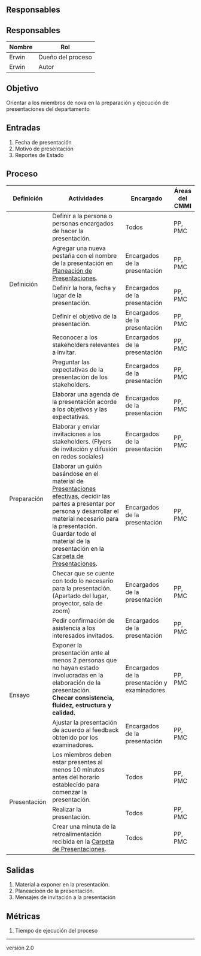 ## Responsables

## Responsables

| Nombre  | Rol   |
|---------|-------|
|  Erwin  | Dueño del proceso |
|  Erwin  | Autor |

## Objetivo
Orientar a los miembros de nova en la preparación y ejecución de presentaciones del departamento

## Entradas
1. Fecha de presentación
2. Motivo de presentación
3. Reportes de Estado

## Proceso

<table>
  <thead>
    <tr>
      <th>Definición</th>
      <th>Actividades</th>
      <th>Encargado</th>
      <th>Áreas del CMMI</th>
    </tr>
  </thead>
  <tbody>
    <tr>
      <td rowspan="5">Definición</td>
      <td>Definir a la persona o personas encargados de hacer la presentación. </td>
      <td>Todos</td>
      <td>PP, PMC</td>
    </tr>
    <tr>
      <td>Agregar una nueva pestaña con el nombre de la presentación en <a href="https://docs.google.com/spreadsheets/d/1ppdRbp99KkVAqtytITJ55h-s64kZhnVnmHD7zUqY8jI/edit#gid=0">Planeación de Presentaciones</a>.</td>
      <td>Encargados de la presentación</td>
      <td>PP, PMC</td>
    </tr>
    <tr>
      <td>Definir la hora, fecha y lugar de la presentación. </td>
      <td>Encargados de la presentación</td>
      <td>PP, PMC</td>
    </tr>
    <tr>
      <td>Definir el objetivo de la presentación.</td>
      <td>Encargados de la presentación</td>
      <td>PP, PMC </td>
    </tr>
    <tr>
      <td>Reconocer a los stakeholders relevantes a invitar. </td>
      <td>Encargados de la presentación</td>
      <td>PP, PMC</td>
    </tr>
    <tr>
      <td rowspan="6">Preparación</td>
      <td>Preguntar las expectativas de la presentación de los stakeholders.     </td>
      <td>Encargados de la presentación</td>
      <td>PP, PMC</td>
    </tr>
    <tr>
      <td>Elaborar una agenda de la presentación acorde a los objetivos y las expectativas.</td>
      <td>Encargados de la presentación</td>
      <td>PP, PMC</td>
    </tr>
    <tr>
      <td>Elaborar y enviar invitaciones a los stakeholders. (Flyers de invitación y difusión en redes sociales) </td>
      <td>Encargados de la presentación</td>
      <td>PP, PMC</td>
    </tr>
    <tr>
      <td>Elaborar un guión basándose en el material de <a href="https://docs.google.com/presentation/d/1EbDGrR_LKSb8ltAeAaoda0tJcphdyUVnZK82XTa1qwM/edit#slide=id.g245a9ce992_0_60">Presentaciones efectivas</a>, decidir las partes a presentar por persona y desarrollar el material necesario para la presentación. Guardar todo el material de la presentación en la <a href="https://drive.google.com/drive/folders/1PccQGSdUMK8DcbhKGUbp0kxXLB5gL0Sf?usp=sharing">Carpeta de Presentaciones</a>. </td>
      <td>Encargados de la presentación</td>
      <td>PP, PMC</td>
    </tr>
    <tr>
      <td>Checar que se cuente con todo lo necesario para la presentación. (Apartado del lugar, proyector, sala de zoom) </td>
      <td>Encargados de la presentación</td>
      <td>PP, PMC</td>
    </tr>
    <tr>
      <td>Pedir confirmación de asistencia a los interesados invitados. </td>
      <td>Encargados de la presentación</td>
      <td>PP, PMC</td>
    </tr>
    <tr>
      <td rowspan="2">Ensayo</td>
      <td> Exponer la presentación ante al menos 2 personas que no hayan estado involucradas en la elaboración de la presentación. 
      <br> <b>Checar consistencia, fluidez, estructura y calidad. </b>
      </td>
      <td>Encargados de la presentación y examinadores</td>
      <td>PP, PMC</td>
    </tr>
    <tr>
      <td>Ajustar la presentación de acuerdo al feedback obtenido por los examinadores. </td>
      <td>Encargados de la presentación</td>
      <td>PP, PMC</td>
    </tr>
    <tr>
      <td rowspan="3">Presentación</td>
      <td>Los miembros deben estar presentes al menos 10 minutos antes del horario establecido para comenzar la presentación. </td>
      <td>Todos</td>
      <td>PP, PMC</td>
    </tr>
    <tr>
      <td>Realizar la presentación. </td>
      <td>Todos</td>
      <td>PP, PMC</td>
    </tr>
    <tr>
      <td>Crear una minuta de la retroalimentación recibida en la <a href="https://drive.google.com/drive/folders/1PccQGSdUMK8DcbhKGUbp0kxXLB5gL0Sf?usp=sharing">Carpeta de Presentaciones</a>. </td>
      <td>Todos</td>
      <td>PP, PMC</td>
    </tr>
  </tbody>
</table>

## Salidas
1. Material a exponer en la presentación.
2. Planeacioón de la presentación.
3. Mensajes de invitación a la presentación

## Métricas
1. Tiempo de ejecución del proceso

***
versión 2.0